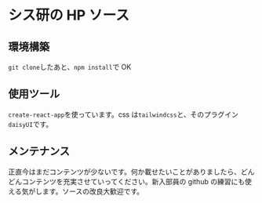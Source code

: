 # シス研の HP ソース

## 環境構築

`git clone`したあと、`npm install`で OK

## 使用ツール

`create-react-app`を使っています。css は`tailwindcss`と、そのプラグイン`daisyUI`です。

## メンテナンス

正直今はまだコンテンツが少ないです。何か載せたいことがありましたら、どんどんコンテンツを充実させていってください。新入部員の github の練習にも使える気がします。ソースの改良大歓迎です。
